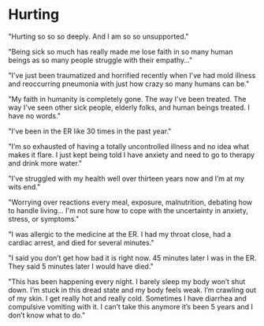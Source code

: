 # Hurting

"Hurting so so so deeply. And I am so so unsupported."

"Being sick so much has really made me lose faith in so many human beings as so many people struggle with their empathy…"

"I've just been traumatized and horrified recently when I've had mold illness and reoccurring pneumonia with just how crazy so many humans can be."

"My faith in humanity is completely gone. The way I've been treated. The way I've seen other sick people, elderly folks, and human beings treated. I have no words."

"I’ve been in the ER like 30 times in the past year."

"I’m so exhausted of having a totally uncontrolled illness and no idea what makes it flare. I just kept being told I have anxiety and need to go to therapy and drink more water."

"I’ve struggled with my health well over thirteen years now and I’m at my wits end."

"Worrying over reactions every meal, exposure, malnutrition, debating how to handle living... I'm not sure how to cope with the uncertainty in anxiety, stress, or symptoms."

"I was allergic to the medicine at the ER. I had my throat close, had a cardiac arrest, and died for several minutes."

"I said you don’t get how bad it is right now. 45 minutes later I was in the ER. They said 5 minutes later I would have died."

"This has been happening every night. I barely sleep my body won’t shut down. I’m stuck in this dread state and my body feels weak. I’m crawling out of my skin. I get really hot and really cold. Sometimes I have diarrhea and compulsive vomiting with it. I can’t take this anymore it’s been 5 years and I don’t know what to do."
